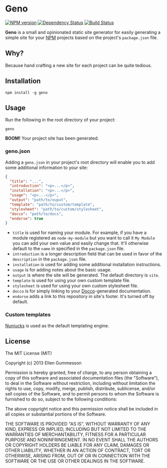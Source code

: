 # Geno

[![NPM version](https://badge.fury.io/js/geno.png)](http://badge.fury.io/js/geno)
[![Dependency Status](https://gemnasium.com/gummesson/geno.png)](https://gemnasium.com/gummesson/geno)
[![Build Status](https://travis-ci.org/gummesson/geno.png?branch=master)](https://travis-ci.org/gummesson/geno)

**Geno** is a small and opinionated static site generator for easily generating a simple site for your [NPM](https://npmjs.org/) projects based on the project's `package.json` file.

## Why?

Because hand crafting a new site for each project can be quite tedious.

## Installation

~~~
npm install -g geno
~~~

## Usage

Run the following in the root directory of your project:

~~~
geno
~~~

**BOOM!** Your project site has been generated.

### geno.json

Adding a `geno.json` in your project's root directory will enable you to add some additional information to your site:

~~~ json
{
  "title": "...",
  "introduction": "<p>...</p>",
  "installation": "<p>...</p>",
  "usage": "<p>...</p>",
  "output": "path/to/ouput",
  "template": "path/to/custom/template",
  "stylesheet": "path/to/custom/stylesheet",
  "docco": "path/to/docs",
  "endorse": true
}
~~~

- `title` is used for naming your module. For example, if you have a module registered as `node-my-module` but you want to call it `My Module` you can add your own value and easily change that. It'll otherwise default to the `name` in specified in the `package.json` file.
- `introduction` is a longer description field that can be used in favor of the `description` in the `package.json` file.
- `installation` is used for adding some additional installation instructions.
- `usage` is for adding notes about the basic usage.
- `output` is where the site will be generated. The default directory is `site`.
- `template` is used for using your own custom template file.
- `stylesheet` is used for using your own custom stylesheet file.
- `docco` is for simply linking to your [Docco](https://github.com/jashkenas/docco)-generated documentation.
- `endorse` adds a link to this repository in site's footer. It's turned off by default.

### Custom templates

[Nunjucks](https://github.com/jlongster/nunjucks) is used as the default templating engine.

## License

The MIT License (MIT)

Copyright (c) 2013 Ellen Gummesson

Permission is hereby granted, free of charge, to any person obtaining a copy
of this software and associated documentation files (the "Software"), to deal
in the Software without restriction, including without limitation the rights
to use, copy, modify, merge, publish, distribute, sublicense, and/or sell
copies of the Software, and to permit persons to whom the Software is
furnished to do so, subject to the following conditions:

The above copyright notice and this permission notice shall be included in
all copies or substantial portions of the Software.

THE SOFTWARE IS PROVIDED "AS IS", WITHOUT WARRANTY OF ANY KIND, EXPRESS OR
IMPLIED, INCLUDING BUT NOT LIMITED TO THE WARRANTIES OF MERCHANTABILITY,
FITNESS FOR A PARTICULAR PURPOSE AND NONINFRINGEMENT. IN NO EVENT SHALL THE
AUTHORS OR COPYRIGHT HOLDERS BE LIABLE FOR ANY CLAIM, DAMAGES OR OTHER
LIABILITY, WHETHER IN AN ACTION OF CONTRACT, TORT OR OTHERWISE, ARISING FROM,
OUT OF OR IN CONNECTION WITH THE SOFTWARE OR THE USE OR OTHER DEALINGS IN
THE SOFTWARE.
